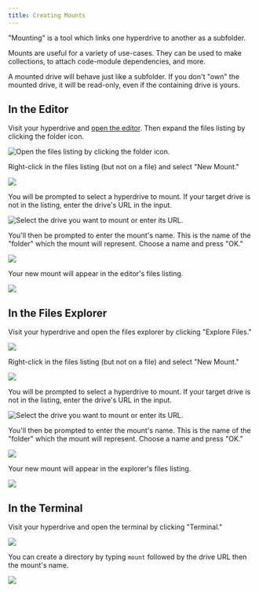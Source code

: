 ```yaml
---
title: Creating Mounts
---
```


"Mounting" is a tool which links one hyperdrive to another as a subfolder.

Mounts are useful for a variety of use-cases. They can be used to make collections, to attach code-module dependencies, and more.

A mounted drive will behave just like a subfolder. If you don't "own" the mounted drive, it will be read-only, even if the containing drive is yours.

## In the Editor

Visit your hyperdrive and [open the editor](beginner/using-the-editor.md). Then expand the files listing by clicking the folder icon.

![Open the files listing by clicking the folder icon.](/img/editor-list-files.png)

Right-click in the files listing \(but not on a file\) and select "New Mount."

![](/img/editor-new-mount.png)

You will be prompted to select a hyperdrive to mount. If your target drive is not in the listing, enter the drive's URL in the input.

![Select the drive you want to mount or enter its URL.](/img/select-drive-dialog.png)

You'll then be prompted to enter the mount's name. This is the name of the "folder" which the mount will represent. Choose a name and press "OK."

![](/img/mount-name-dialog.png)

Your new mount will appear in the editor's files listing.

![](/img/mount-in-editor.png)

## In the Files Explorer

Visit your hyperdrive and open the files explorer by clicking "Explore Files."

![](/img/open-files-explorer.png)

Right-click in the files listing \(but not on a file\) and select "New Mount."

![](/img/files-explorer-new-mount.png)

You will be prompted to select a hyperdrive to mount. If your target drive is not in the listing, enter the drive's URL in the input.

![Select the drive you want to mount or enter its URL.](/img/select-drive-dialog.png)

You'll then be prompted to enter the mount's name. This is the name of the "folder" which the mount will represent. Choose a name and press "OK."

![](/img/mount-name-dialog.png)

Your new mount will appear in the explorer's files listing.

![](/img/mount-in-files-explorer.png)

## In the Terminal

Visit your hyperdrive and open the terminal by clicking "Terminal."

![](/img/open-terminal.png)

You can create a directory by typing `mount` followed by the drive URL then the mount's name.

![](/img/terminal-create-mount.png)
